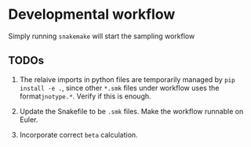 # Developmental workflow

Simply running `snakemake` will start the sampling workflow

## TODOs

1. The relaive imports in python files are temporarily managed by `pip install -e .`, since other `*.smk` files under workflow uses the format`jnotype.*`. Verify if this is enough.

2. Update the Snakefile to be `.smk` files. Make the workflow runnable on Euler.

3. Incorporate correct `beta` calculation.
